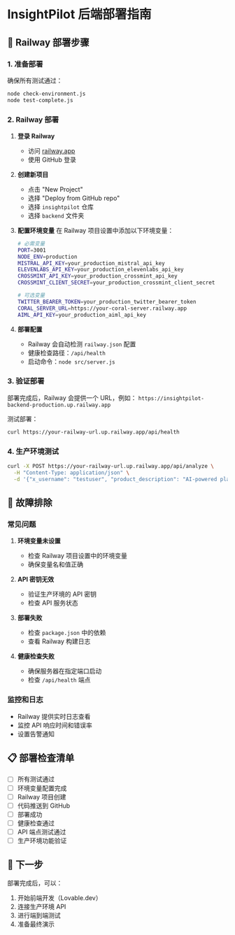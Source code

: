 # InsightPilot 后端部署指南

## 🚀 Railway 部署步骤

### 1. 准备部署

确保所有测试通过：
```bash
node check-environment.js
node test-complete.js
```

### 2. Railway 部署

1. **登录 Railway**
   - 访问 [railway.app](https://railway.app)
   - 使用 GitHub 登录

2. **创建新项目**
   - 点击 "New Project"
   - 选择 "Deploy from GitHub repo"
   - 选择 `insightpilot` 仓库
   - 选择 `backend` 文件夹

3. **配置环境变量**
   在 Railway 项目设置中添加以下环境变量：

   ```bash
   # 必需变量
   PORT=3001
   NODE_ENV=production
   MISTRAL_API_KEY=your_production_mistral_api_key
   ELEVENLABS_API_KEY=your_production_elevenlabs_api_key
   CROSSMINT_API_KEY=your_production_crossmint_api_key
   CROSSMINT_CLIENT_SECRET=your_production_crossmint_client_secret
   
   # 可选变量
   TWITTER_BEARER_TOKEN=your_production_twitter_bearer_token
   CORAL_SERVER_URL=https://your-coral-server.railway.app
   AIML_API_KEY=your_production_aiml_api_key
   ```

4. **部署配置**
   - Railway 会自动检测 `railway.json` 配置
   - 健康检查路径：`/api/health`
   - 启动命令：`node src/server.js`

### 3. 验证部署

部署完成后，Railway 会提供一个 URL，例如：
`https://insightpilot-backend-production.up.railway.app`

测试部署：
```bash
curl https://your-railway-url.up.railway.app/api/health
```

### 4. 生产环境测试

```bash
curl -X POST https://your-railway-url.up.railway.app/api/analyze \
  -H "Content-Type: application/json" \
  -d '{"x_username": "testuser", "product_description": "AI-powered platform"}'
```

## 🔧 故障排除

### 常见问题

1. **环境变量未设置**
   - 检查 Railway 项目设置中的环境变量
   - 确保变量名和值正确

2. **API 密钥无效**
   - 验证生产环境的 API 密钥
   - 检查 API 服务状态

3. **部署失败**
   - 检查 `package.json` 中的依赖
   - 查看 Railway 构建日志

4. **健康检查失败**
   - 确保服务器在指定端口启动
   - 检查 `/api/health` 端点

### 监控和日志

- Railway 提供实时日志查看
- 监控 API 响应时间和错误率
- 设置告警通知

## 📋 部署检查清单

- [ ] 所有测试通过
- [ ] 环境变量配置完成
- [ ] Railway 项目创建
- [ ] 代码推送到 GitHub
- [ ] 部署成功
- [ ] 健康检查通过
- [ ] API 端点测试通过
- [ ] 生产环境功能验证

## 🎯 下一步

部署完成后，可以：
1. 开始前端开发（Lovable.dev）
2. 连接生产环境 API
3. 进行端到端测试
4. 准备最终演示

